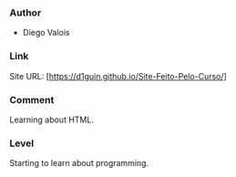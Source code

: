 ### Author

 - Diego Valois
 
### Link

Site URL: [https://d1guin.github.io/Site-Feito-Pelo-Curso/]

### Comment

Learning about HTML.

### Level

Starting to learn about programming.
